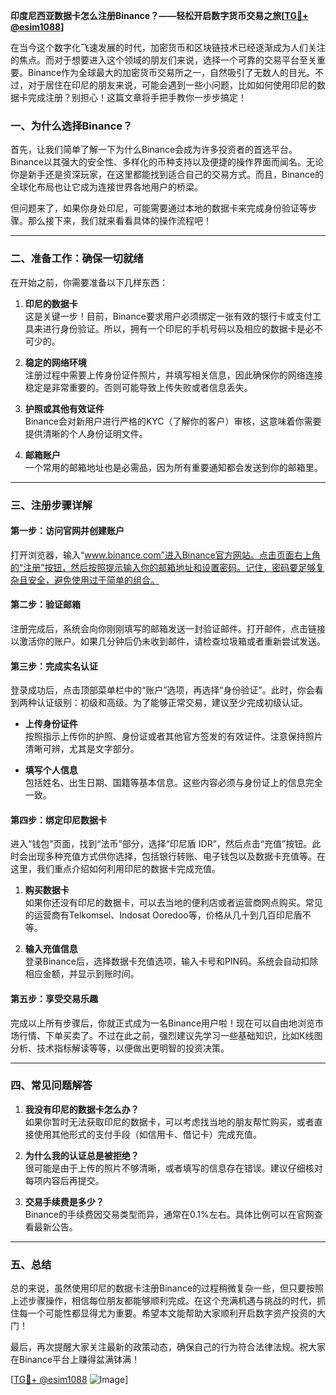 **印度尼西亚数据卡怎么注册Binance？——轻松开启数字货币交易之旅[[TG💪+ @esim1088](https://t.me/s/esim1088)]**

在当今这个数字化飞速发展的时代，加密货币和区块链技术已经逐渐成为人们关注的焦点。而对于想要进入这个领域的朋友们来说，选择一个可靠的交易平台至关重要。Binance作为全球最大的加密货币交易所之一，自然吸引了无数人的目光。不过，对于居住在印尼的朋友来说，可能会遇到一些小问题，比如如何使用印尼的数据卡完成注册？别担心！这篇文章将手把手教你一步步搞定！

### **一、为什么选择Binance？**

首先，让我们简单了解一下为什么Binance会成为许多投资者的首选平台。Binance以其强大的安全性、多样化的币种支持以及便捷的操作界面而闻名。无论你是新手还是资深玩家，在这里都能找到适合自己的交易方式。而且，Binance的全球化布局也让它成为连接世界各地用户的桥梁。

但问题来了，如果你身处印尼，可能需要通过本地的数据卡来完成身份验证等步骤。那么接下来，我们就来看看具体的操作流程吧！

---

### **二、准备工作：确保一切就绪**

在开始之前，你需要准备以下几样东西：

1. **印尼的数据卡**  
   这是关键一步！目前，Binance要求用户必须绑定一张有效的银行卡或支付工具来进行身份验证。所以，拥有一个印尼的手机号码以及相应的数据卡是必不可少的。

2. **稳定的网络环境**  
   注册过程中需要上传身份证件照片，并填写相关信息，因此确保你的网络连接稳定是非常重要的。否则可能导致上传失败或者信息丢失。

3. **护照或其他有效证件**  
   Binance会对新用户进行严格的KYC（了解你的客户）审核，这意味着你需要提供清晰的个人身份证明文件。

4. **邮箱账户**  
   一个常用的邮箱地址也是必需品，因为所有重要通知都会发送到你的邮箱里。

---

### **三、注册步骤详解**

#### **第一步：访问官网并创建账户**
打开浏览器，输入“www.binance.com”进入Binance官方网站。点击页面右上角的“注册”按钮，然后按照提示输入你的邮箱地址和设置密码。记住，密码要足够复杂且安全，避免使用过于简单的组合。

#### **第二步：验证邮箱**
注册完成后，系统会向你刚刚填写的邮箱发送一封验证邮件。打开邮件，点击链接以激活你的账户。如果几分钟后仍未收到邮件，请检查垃圾箱或者重新尝试发送。

#### **第三步：完成实名认证**
登录成功后，点击顶部菜单栏中的“账户”选项，再选择“身份验证”。此时，你会看到两种认证级别：初级和高级。为了能够正常交易，建议至少完成初级认证。

- **上传身份证件**  
  按照指示上传你的护照、身份证或者其他官方签发的有效证件。注意保持照片清晰可辨，尤其是文字部分。

- **填写个人信息**  
  包括姓名、出生日期、国籍等基本信息。这些内容必须与身份证上的信息完全一致。

#### **第四步：绑定印尼数据卡**
进入“钱包”页面，找到“法币”部分，选择“印尼盾 IDR”，然后点击“充值”按钮。此时会出现多种充值方式供你选择，包括银行转账、电子钱包以及数据卡充值等。在这里，我们重点介绍如何利用印尼的数据卡完成充值。

1. **购买数据卡**  
   如果你还没有印尼的数据卡，可以去当地的便利店或者运营商网点购买。常见的运营商有Telkomsel、Indosat Ooredoo等，价格从几十到几百印尼盾不等。

2. **输入充值信息**  
   登录Binance后，选择数据卡充值选项，输入卡号和PIN码。系统会自动扣除相应金额，并显示到账时间。

#### **第五步：享受交易乐趣**
完成以上所有步骤后，你就正式成为一名Binance用户啦！现在可以自由地浏览市场行情、下单买卖了。不过在此之前，强烈建议先学习一些基础知识，比如K线图分析、技术指标解读等等，以便做出更明智的投资决策。

---

### **四、常见问题解答**

1. **我没有印尼的数据卡怎么办？**  
   如果你暂时无法获取印尼的数据卡，可以考虑找当地的朋友帮忙购买，或者直接使用其他形式的支付手段（如信用卡、借记卡）完成充值。

2. **为什么我的认证总是被拒绝？**  
   很可能是由于上传的照片不够清晰，或者填写的信息存在错误。建议仔细核对每项内容后再提交。

3. **交易手续费是多少？**  
   Binance的手续费因交易类型而异，通常在0.1%左右。具体比例可以在官网查看最新公告。

---

### **五、总结**

总的来说，虽然使用印尼的数据卡注册Binance的过程稍微复杂一些，但只要按照上述步骤操作，相信每位朋友都能够顺利完成。在这个充满机遇与挑战的时代，抓住每一个可能性都显得尤为重要。希望本文能帮助大家顺利开启数字资产投资的大门！

最后，再次提醒大家关注最新的政策动态，确保自己的行为符合法律法规。祝大家在Binance平台上赚得盆满钵满！

[[TG💪+ @esim1088](https://t.me/s/esim1088) ![Image](https://i.postimg.cc/4NQfJmqS/Snipaste-2025-05-13-00-14-12.png)]